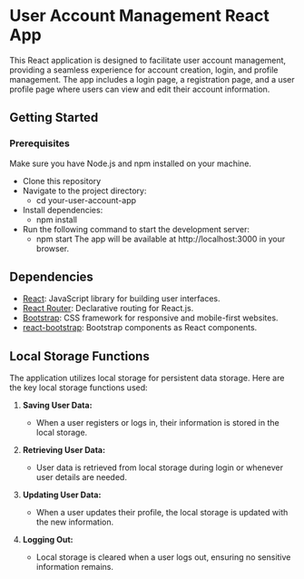 # User Account Management React App

This React application is designed to facilitate user account management, providing a seamless experience for account creation, login, and profile management. The app includes a login page, a registration page, and a user profile page where users can view and edit their account information.

## Getting Started

### Prerequisites

Make sure you have Node.js and npm installed on your machine.

- Clone this repository
- Navigate to the project directory:
  - cd your-user-account-app
- Install dependencies:
   - npm install
- Run the following command to start the development server:
  - npm start
The app will be available at http://localhost:3000 in your browser.

## Dependencies

- [React](https://reactjs.org/): JavaScript library for building user interfaces.
- [React Router](https://reactrouter.com/): Declarative routing for React.js.
- [Bootstrap](https://getbootstrap.com/): CSS framework for responsive and mobile-first websites.
- [react-bootstrap](https://react-bootstrap.github.io/): Bootstrap components as React components.

## Local Storage Functions

The application utilizes local storage for persistent data storage. Here are the key local storage functions used:

1. **Saving User Data:**
   - When a user registers or logs in, their information is stored in the local storage.

2. **Retrieving User Data:**
   - User data is retrieved from local storage during login or whenever user details are needed.

3. **Updating User Data:**
   - When a user updates their profile, the local storage is updated with the new information.

4. **Logging Out:**
   - Local storage is cleared when a user logs out, ensuring no sensitive information remains.



